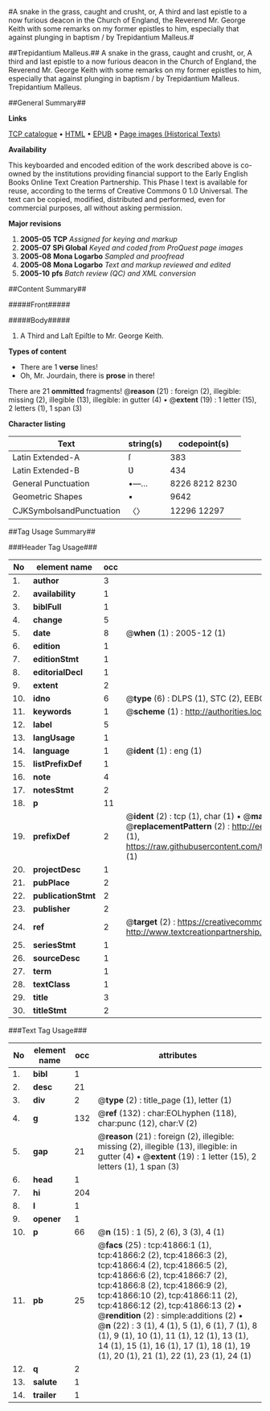 #A snake in the grass, caught and crusht, or, A third and last epistle to a now furious deacon in the Church of England, the Reverend Mr. George Keith with some remarks on my former epistles to him, especially that against plunging in baptism / by Trepidantium Malleus.#

##Trepidantium Malleus.##
A snake in the grass, caught and crusht, or, A third and last epistle to a now furious deacon in the Church of England, the Reverend Mr. George Keith with some remarks on my former epistles to him, especially that against plunging in baptism / by Trepidantium Malleus.
Trepidantium Malleus.

##General Summary##

**Links**

[TCP catalogue](http://www.ota.ox.ac.uk/tcp/)  • 
[HTML](http://tei.it.ox.ac.uk/tcp/Texts-HTML/free/A67/A67845.html)  • 
[EPUB](http://tei.it.ox.ac.uk/tcp/Texts-EPUB/free/A67/A67845.epub) • 
[Page images (Historical Texts)](https://data.historicaltexts.jisc.ac.uk/view?pubId=eebo-08794215e&pageId=eebo-08794215e-41866-1)

**Availability**

This keyboarded and encoded edition of the
	       work described above is co-owned by the institutions
	       providing financial support to the Early English Books
	       Online Text Creation Partnership. This Phase I text is
	       available for reuse, according to the terms of Creative
	       Commons 0 1.0 Universal. The text can be copied,
	       modified, distributed and performed, even for
	       commercial purposes, all without asking permission.

**Major revisions**

1. __2005-05__ __TCP__ *Assigned for keying and markup*
1. __2005-07__ __SPi Global__ *Keyed and coded from ProQuest page images*
1. __2005-08__ __Mona Logarbo__ *Sampled and proofread*
1. __2005-08__ __Mona Logarbo__ *Text and markup reviewed and edited*
1. __2005-10__ __pfs__ *Batch review (QC) and XML conversion*

##Content Summary##

#####Front#####

#####Body#####

1. A Third and Laſt Epiſtle to Mr. George Keith.

**Types of content**

  * There are 1 **verse** lines!
  * Oh, Mr. Jourdain, there is **prose** in there!

There are 21 **ommitted** fragments! 
 @__reason__ (21) : foreign (2), illegible: missing (2), illegible (13), illegible: in gutter (4)  •  @__extent__ (19) : 1 letter (15), 2 letters (1), 1 span (3)

**Character listing**


|Text|string(s)|codepoint(s)|
|---|---|---|
|Latin Extended-A|ſ|383|
|Latin Extended-B|Ʋ|434|
|General Punctuation|•—…|8226 8212 8230|
|Geometric Shapes|▪|9642|
|CJKSymbolsandPunctuation|〈〉|12296 12297|

##Tag Usage Summary##

###Header Tag Usage###

|No|element name|occ|attributes|
|---|---|---|---|
|1.|__author__|3||
|2.|__availability__|1||
|3.|__biblFull__|1||
|4.|__change__|5||
|5.|__date__|8| @__when__ (1) : 2005-12 (1)|
|6.|__edition__|1||
|7.|__editionStmt__|1||
|8.|__editorialDecl__|1||
|9.|__extent__|2||
|10.|__idno__|6| @__type__ (6) : DLPS (1), STC (2), EEBO-CITATION (1), OCLC (1), VID (1)|
|11.|__keywords__|1| @__scheme__ (1) : http://authorities.loc.gov/ (1)|
|12.|__label__|5||
|13.|__langUsage__|1||
|14.|__language__|1| @__ident__ (1) : eng (1)|
|15.|__listPrefixDef__|1||
|16.|__note__|4||
|17.|__notesStmt__|2||
|18.|__p__|11||
|19.|__prefixDef__|2| @__ident__ (2) : tcp (1), char (1)  •  @__matchPattern__ (2) : ([0-9\-]+):([0-9IVX]+) (1), (.+) (1)  •  @__replacementPattern__ (2) : http://eebo.chadwyck.com/downloadtiff?vid=$1&page=$2 (1), https://raw.githubusercontent.com/textcreationpartnership/Texts/master/tcpchars.xml#$1 (1)|
|20.|__projectDesc__|1||
|21.|__pubPlace__|2||
|22.|__publicationStmt__|2||
|23.|__publisher__|2||
|24.|__ref__|2| @__target__ (2) : https://creativecommons.org/publicdomain/zero/1.0/ (1), http://www.textcreationpartnership.org/docs/. (1)|
|25.|__seriesStmt__|1||
|26.|__sourceDesc__|1||
|27.|__term__|1||
|28.|__textClass__|1||
|29.|__title__|3||
|30.|__titleStmt__|2||


###Text Tag Usage###

|No|element name|occ|attributes|
|---|---|---|---|
|1.|__bibl__|1||
|2.|__desc__|21||
|3.|__div__|2| @__type__ (2) : title_page (1), letter (1)|
|4.|__g__|132| @__ref__ (132) : char:EOLhyphen (118), char:punc (12), char:V (2)|
|5.|__gap__|21| @__reason__ (21) : foreign (2), illegible: missing (2), illegible (13), illegible: in gutter (4)  •  @__extent__ (19) : 1 letter (15), 2 letters (1), 1 span (3)|
|6.|__head__|1||
|7.|__hi__|204||
|8.|__l__|1||
|9.|__opener__|1||
|10.|__p__|66| @__n__ (15) : 1 (5), 2 (6), 3 (3), 4 (1)|
|11.|__pb__|25| @__facs__ (25) : tcp:41866:1 (1), tcp:41866:2 (2), tcp:41866:3 (2), tcp:41866:4 (2), tcp:41866:5 (2), tcp:41866:6 (2), tcp:41866:7 (2), tcp:41866:8 (2), tcp:41866:9 (2), tcp:41866:10 (2), tcp:41866:11 (2), tcp:41866:12 (2), tcp:41866:13 (2)  •  @__rendition__ (2) : simple:additions (2)  •  @__n__ (22) : 3 (1), 4 (1), 5 (1), 6 (1), 7 (1), 8 (1), 9 (1), 10 (1), 11 (1), 12 (1), 13 (1), 14 (1), 15 (1), 16 (1), 17 (1), 18 (1), 19 (1), 20 (1), 21 (1), 22 (1), 23 (1), 24 (1)|
|12.|__q__|2||
|13.|__salute__|1||
|14.|__trailer__|1||
